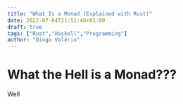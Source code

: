 ```yaml
---
title: "What Is a Monad (Explained with Rust)"
date: 2022-07-04T21:51:48+01:00
draft: true
tags: ["Rust","Haskell","Programming"]
author: "Diogo Valério"
---
```

<!-- f9b42b2acadb4dd8b56c35fdb18f8d24 -->

# What the Hell is a Monad???

Well 
